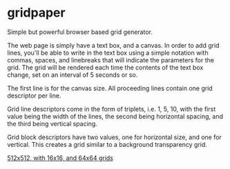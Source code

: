 # gridpaper
Simple but powerful browser based grid generator.

The web page is simply have a text box, and a canvas. In order to add grid
lines, you'll be able to write in the text box using a simple notation with
commas, spaces, and linebreaks that will indicate the parameters for the grid.
The grid will be rendered each time the contents of the text box change,
set on an interval of 5 seconds or so.

The first line is for the canvas size. All proceeding lines contain one grid
descriptor per line. 

Grid line descriptors come in the form of triplets, i.e. 1, 5, 10, with
the first value being the width of the lines, the second being horizontal
spacing, and the third being vertical spacing.

Grid block descriptors have two values, one for horizontal size, and one for
vertical. This creates a grid similar to a background transparency grid.

[512x512, with 16x16, and 64x64 grids](https://ndevver.github.io/gridpaper/?gray%20white%0A512,%20512%0A#d8d8d8%0A1,%2016,%2016%0A#aaaaaa%0A1,%2064,%2064%0A)